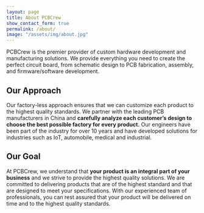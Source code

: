 ```yaml
---
layout: page
title: About PCBCrew
show_contact_form: true
permalink: /about/
image: "/assets/img/about.jpg"
---
```


PCBCrew is the premier provider of custom hardware development and manufacturing solutions. We provide everything you need to create the perfect circuit board, from schematic design to PCB fabrication, assembly, and firmware/software development. 

## Our Approach

Our factory-less approach ensures that we can customize each product to the highest quality standards. We partner with the leading PCB manufacturers in China and **carefully analyze each customer’s design to choose the best possible factory for every product.** Our engineers have been part of the industry for over 10 years and have developed solutions for industries such as IoT, automobile, medical and industrial. 

## Our Goal

At PCBCrew, we understand that **your product is an integral part of your business** and we strive to provide the highest quality solutions. We are committed to delivering products that are of the highest standard and that are designed to meet your specifications. With our experienced team of professionals, you can rest assured that your product will be delivered on time and to the highest quality standards.
